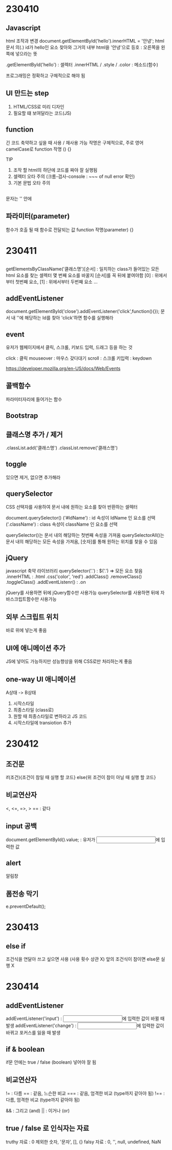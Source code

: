 # 230410

## Javascript 
html 조작과 변경 
document.getElementById('hello').innerHTML = '안녕';
html문서 의(.) id가 hello인 요소 찾아와 그거의 내부 html을 '안녕'으로
등호 : 오른쪽을 왼쪽에 넣으라는 뜻

.getElementById('hello') : 셀렉터
.innerHTML / .style / .color : 메소드(함수)

프로그래밍은 정확하고 구체적으로 해야 됨

## UI 만드는 step
1. HTML/CSS로 미리 디자인
2. 필요할 떄 보여달라는 코드(JS)


## function
긴 코드 축약하고 싶을 때 사용 / 재사용 가능
작명은 구체적으로, 주로 영어 camelCase로
function 작명 () {}

TIP
1. 조작 할 html의 하단에 코드를 짜야 잘 실행됨
2. 셀렉터 오타 주의 (크롬-검사-console : ~~~ of null error 확인)
3. 기본 문법 오타 주의

##
문자는 '' 안에

## 파라미터(parameter) 
함수가 호출 될 때 함수로 전달되는 값
function 작명(parameter) {} 


# 230411

## 
getElementsByClassName('클래스명')[순서] :
일치하는 class가 들어있는 모든 html 요소를 찾는 셀렉터
몇 번째 요소를 바꿀지 [순서]를 꼭 뒤에 붙여야함
[0]  : 위에서부터 첫번째 요소, [1] : 위에서부터 두번째 요소 ...

## addEventListener
document.getElementById('close').addEventListener('click',function(){});
문서 내 ''에 해당하는 Id를 찾아 'click'하면 함수를 실행해라

## event 
유저가 웹페이지에서 클릭, 스크롤, 키보드 입력, 드래그 등을 하는 것

click : 클릭
mouseover : 마우스 갖다대기
scroll : 스크롤
키입력 : keydown

https://developer.mozilla.org/en-US/docs/Web/Events

## 콜백함수
파라미터자리에 들어가는 함수

## Bootstrap

## 클래스명 추가 / 제거
.classList.add('클래스명')
.classList.remove('클래스명')

## toggle
있으면 제거, 없으면 추가해라

## querySelector
CSS 선택자를 사용하여 문서 내에 원하는 요소를 찾아 반환하는 셀렉터

document.querySelector()
('#IdName') : id 속성이 IdName 인 요소를 선택
('.className') : class 속성이 className 인 요소를 선택

querySelector()는 문서 내의 해당하는 첫번째 속성을 가져옴
querySelectorAll()는 문서 내의 해당하는 모든 속성을 가져옴, [숫자]를 통해 원하는 위치를 찾을 수 있음

## jQuery
javascript 축약 라이브러리
querySelector('.') : $('.') => 모든 요소 찾음
.innerHTML : .html
.css('color', 'red')
.addClass()
.removeClass()
.toggleClass()
.addEventListenr() : .on

jQuery를 사용하면 뒤에 jQuery함수만 사용가능
querySelector를 사용하면 뒤에 자바스크립트함수만 사용가능

## 외부 스크립트 위치
</body> 바로 위에 넣는게 좋음

## UI에 애니메이션 추가
JS에 넣어도 가능하지만 성능향상을 위해 CSS로만 처리하는게 좋음

## one-way UI 애니메이션
A상태 -> B상태
1. 시작스타일
2. 최종스타일
(class로)
3. 원할 때 최종스타일로 변하라고 JS 코드
4. 시작스타일에 transiotion 추가


# 230412

## 조건문
if(조건){조건이 참일 때 실행 할 코드}
else{위 조건이 참이 아닐 때 실행 할 코드}

## 비교연산자
<, <=, =>, >
== : 같다

## input 공백
document.getElementById().value; : 유저가 <input>에 입력한 값

## alert
알림창

## 폼전송 막기
e.preventDefault();


# 230413

## else if
조건식을 연달아 쓰고 싶으면 사용 (사용 횟수 상관 X)
앞의 조건식이 참이면 else문 실행 X


# 230414

## addEventListener
addEventListener('input')  : <input>에 입력한 값이 바뀔 때 발생
addEventListener('change') : <input>에 입력한 값이 바뀌고 포커스를 잃을 때 발생

## if & boolean
if문 안에는 true / false (boolean) 넣어야 잘 됨

## 비교연산자
!= : 다름
== : 같음, 느슨한 비교
=== : 같음, 엄격한 비교 (type까지 같아야 됨)
!== : 다름, 엄격한 비교 (type까지 같아야 됨)

&& : 그리고 (and)
|| : 이거나 (or)

## true / false 로 인식자는 자료
truthy 자료  : 0 제외한 숫자, '문자', [], {}
falsy 자료 : 0, '', null, undefined, NaN